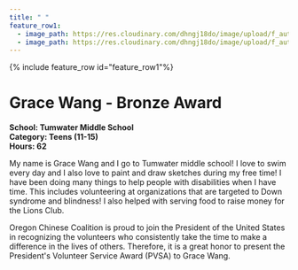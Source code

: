 ```yaml
---
title: " "
feature_row1:
  - image_path: https://res.cloudinary.com/dhngj18do/image/upload/f_auto,q_auto/v1/images/pvsa/2023_Grace_Wang
  - image_path: https://res.cloudinary.com/dhngj18do/image/upload/f_auto,q_auto/v1/images/activities/year_2023
---
```


{% include feature_row id="feature_row1"%}

# Grace Wang - Bronze Award

**School: Tumwater Middle School**  
**Category: Teens (11-15)**  
**Hours: 62**  

My name is Grace Wang and I go to Tumwater middle school! I love to swim every day and I also love to paint and draw sketches during my free time! I have been doing many things to help people with disabilities when I have time. This includes volunteering at organizations that are targeted to Down syndrome and blindness! I also helped with serving food to raise money for the Lions Club.

Oregon Chinese Coalition is proud to join the President of the United States in recognizing the volunteers who consistently take the time to make a difference in the lives of others. Therefore, it is a great honor to present the President's Volunteer Service Award (PVSA) to Grace Wang.

